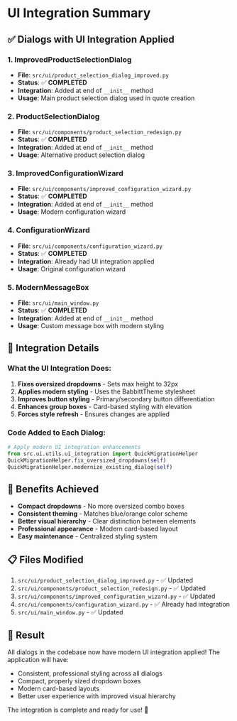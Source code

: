 # UI Integration Summary

## ✅ Dialogs with UI Integration Applied

### 1. **ImprovedProductSelectionDialog** 
- **File**: `src/ui/product_selection_dialog_improved.py`
- **Status**: ✅ **COMPLETED**
- **Integration**: Added at end of `__init__` method
- **Usage**: Main product selection dialog used in quote creation

### 2. **ProductSelectionDialog** 
- **File**: `src/ui/components/product_selection_redesign.py`
- **Status**: ✅ **COMPLETED**
- **Integration**: Added at end of `__init__` method
- **Usage**: Alternative product selection dialog

### 3. **ImprovedConfigurationWizard** 
- **File**: `src/ui/components/improved_configuration_wizard.py`
- **Status**: ✅ **COMPLETED**
- **Integration**: Added at end of `__init__` method
- **Usage**: Modern configuration wizard

### 4. **ConfigurationWizard** 
- **File**: `src/ui/components/configuration_wizard.py`
- **Status**: ✅ **COMPLETED**
- **Integration**: Already had UI integration applied
- **Usage**: Original configuration wizard

### 5. **ModernMessageBox** 
- **File**: `src/ui/main_window.py`
- **Status**: ✅ **COMPLETED**
- **Integration**: Added at end of `__init__` method
- **Usage**: Custom message box with modern styling

## 🎯 Integration Details

### What the UI Integration Does:

1. **Fixes oversized dropdowns** - Sets max height to 32px
2. **Applies modern styling** - Uses the BabbittTheme stylesheet
3. **Improves button styling** - Primary/secondary button differentiation
4. **Enhances group boxes** - Card-based styling with elevation
5. **Forces style refresh** - Ensures changes are applied

### Code Added to Each Dialog:

```python
# Apply modern UI integration enhancements
from src.ui.utils.ui_integration import QuickMigrationHelper
QuickMigrationHelper.fix_oversized_dropdowns(self)
QuickMigrationHelper.modernize_existing_dialog(self)
```

## 🚀 Benefits Achieved

- **Compact dropdowns** - No more oversized combo boxes
- **Consistent theming** - Matches blue/orange color scheme
- **Better visual hierarchy** - Clear distinction between elements
- **Professional appearance** - Modern card-based layout
- **Easy maintenance** - Centralized styling system

## 📋 Files Modified

1. `src/ui/product_selection_dialog_improved.py` - ✅ Updated
2. `src/ui/components/product_selection_redesign.py` - ✅ Updated
3. `src/ui/components/improved_configuration_wizard.py` - ✅ Updated
4. `src/ui/components/configuration_wizard.py` - ✅ Already had integration
5. `src/ui/main_window.py` - ✅ Updated

## 🎉 Result

All dialogs in the codebase now have modern UI integration applied! The application will have:
- Consistent, professional styling across all dialogs
- Compact, properly sized dropdown boxes
- Modern card-based layouts
- Better user experience with improved visual hierarchy

The integration is complete and ready for use! 🎯 